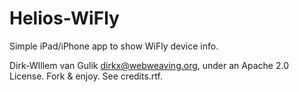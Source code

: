 Helios-WiFly
============

Simple iPad/iPhone app to show WiFly device info.

Dirk-WIllem van Gulik <dirkx@webweaving.org>, under an
Apache 2.0 License. Fork & enjoy. See credits.rtf.
